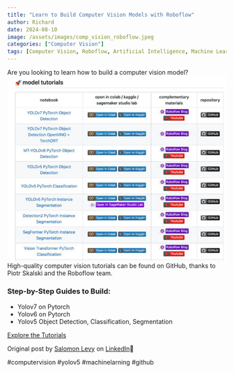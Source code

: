 ```yaml
---
title: "Learn to Build Computer Vision Models with Roboflow"
author: Richard
date: 2024-08-10
image: /assets/images/comp_vision_roboflow.jpeg
categories: ["Computer Vision"]
tags: [Computer Vision, Roboflow, Artificial Intelligence, Machine Learning, ]
---
```


Are you looking to learn how to build a computer vision model?
![Screenshot of roboflow computer vision notebooks on GitHub](/assets/images/comp_vision_roboflow.jpeg)
High-quality computer vision tutorials can be found on GitHub, thanks to Piotr Skalski and the Roboflow team.

### Step-by-Step Guides to Build:

- Yolov7 on Pytorch
- Yolov6 on Pytorch
- Yolov5 Object Detection, Classification, Segmentation

[Explore the Tutorials](https://github.com/roboflow/notebooks)

Original post by [Salomon Levy](https://www.linkedin.com/in/salomonlevy-kelley) on [LinkedIn](https://www.linkedin.com/feed/update/urn:li:activity:7011395129466912768?utm_source=share&utm_medium=member_desktop)🔗

#computervision #yolov5 #machinelarning #github
